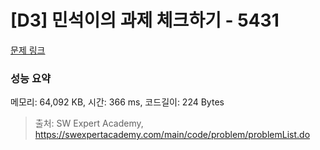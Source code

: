 # [D3] 민석이의 과제 체크하기 - 5431 

[문제 링크](https://swexpertacademy.com/main/code/problem/problemDetail.do?contestProbId=AWVl3rWKDBYDFAXm) 

### 성능 요약

메모리: 64,092 KB, 시간: 366 ms, 코드길이: 224 Bytes



> 출처: SW Expert Academy, https://swexpertacademy.com/main/code/problem/problemList.do